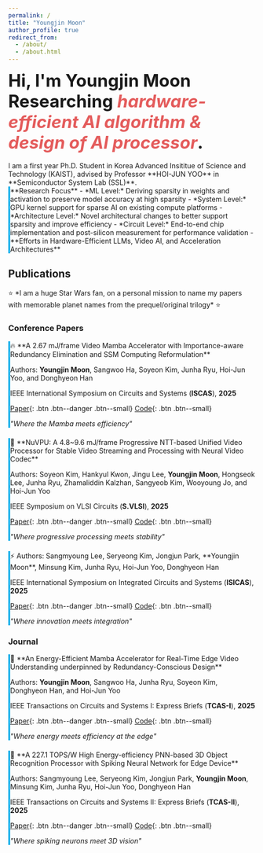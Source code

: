 ```yaml
---
permalink: /
title: "Youngjin Moon"
author_profile: true
redirect_from: 
  - /about/
  - /about.html
---
```

<div style="font-size: 2.5em; font-weight: bold; margin-bottom: 0.5em; line-height: 1.2;">
Hi, I'm Youngjin Moon<br>
Researching <em style="color:rgb(228, 92, 92); font-style: italic;">hardware-efficient AI algorithm & design of AI processor</em>.
</div>

<div class="notice" markdown="1">
I am a first year Ph.D. Student in Korea Advanced Insititue of Science and Technology (KAIST), advised by Professor **HOI-JUN YOO** in **Semiconductor System Lab (SSL)**.
</div>

<div class="notice notice--info" markdown="1" style="border-left: 4px solid #22b3eb;">
**Research Focus**
- *ML Level:* Deriving sparsity in weights and activation to preserve model accuracy at high sparsity
- *System Level:* GPU kernel support for sparse AI on existing compute platforms
- *Architecture Level:* Novel architectural changes to better support sparsity and improve efficiency
- *Circuit Level:* End-to-end chip implementation and post-silicon measurement for performance validation
- **Efforts in Hardware-Efficient LLMs, Video AI, and Acceleration Architectures**
</div>

## Publications

<div class="notice" markdown="1">
⭐ *I am a huge Star Wars fan, on a personal mission to name my papers with memorable planet names from the prequel/original trilogy* ⭐
</div>

### Conference Papers

<div class="notice notice--info" markdown="1" style="border-left: 4px solid #22b3eb; margin-bottom: 1.5em;">
🔥 **A 2.67 mJ/frame Video Mamba Accelerator with Importance-aware Redundancy Elimination and SSM Computing Reformulation**

Authors: **Youngjin Moon**, Sangwoo Ha, Soyeon Kim, Junha Ryu, Hoi-Jun Yoo, and Donghyeon Han

IEEE International Symposium on Circuits and Systems (**ISCAS**), **2025**

[Paper](#){: .btn .btn--danger .btn--small} [Code](#){: .btn .btn--small}

*"Where the Mamba meets efficiency"*
</div>

<div class="notice notice--info" markdown="1" style="border-left: 4px solid #22b3eb; margin-bottom: 1.5em;">
🌌 **NuVPU: A 4.8~9.6 mJ/frame Progressive NTT-based Unified Video Processor for Stable Video Streaming and Processing with Neural Video Codec**

Authors: Soyeon Kim, Hankyul Kwon, Jingu Lee, **Youngjin Moon**, Hongseok Lee, Junha Ryu, Zhamaliddin Kalzhan, Sangyeob Kim, Wooyoung Jo, and Hoi-Jun Yoo

IEEE Symposium on VLSI Circuits (**S.VLSI**), **2025**

[Paper](#){: .btn .btn--danger .btn--small} [Code](#){: .btn .btn--small}

*"Where progressive processing meets stability"*
</div>

<div class="notice notice--info" markdown="1" style="border-left: 4px solid #22b3eb; margin-bottom: 1.5em;">
⚡ Authors: Sangmyoung Lee, Seryeong Kim, Jongjun Park, **Youngjin Moon**, Minsung Kim, Junha Ryu, Hoi-Jun Yoo, Donghyeon Han

IEEE International Symposium on Integrated Circuits and Systems (**ISICAS**), **2025**

[Paper](#){: .btn .btn--danger .btn--small} [Code](#){: .btn .btn--small}

*"Where innovation meets integration"*
</div>

### Journal

<div class="notice notice--info" markdown="1" style="border-left: 4px solid #22b3eb; margin-bottom: 1.5em;">
🔋 **An Energy-Efficient Mamba Accelerator for Real-Time Edge Video Understanding underpinned by Redundancy-Conscious Design**

Authors: **Youngjin Moon**, Sangwoo Ha, Junha Ryu, Soyeon Kim, Donghyeon Han, and Hoi-Jun Yoo

IEEE Transactions on Circuits and Systems I: Express Briefs (**TCAS-I**), **2025**

[Paper](#){: .btn .btn--danger .btn--small} [Code](#){: .btn .btn--small}

*"Where energy meets efficiency at the edge"*
</div>


<div class="notice notice--info" markdown="1" style="border-left: 4px solid #22b3eb; margin-bottom: 1.5em;">
🧠 **A 227.1 TOPS/W High Energy-efficiency PNN-based 3D Object Recognition Processor with Spiking Neural Network for Edge Device**

Authors: Sangmyoung Lee, Seryeong Kim, Jongjun Park, **Youngjin Moon**, Minsung Kim, Junha Ryu, Hoi-Jun Yoo, Donghyeon Han

IEEE Transactions on Circuits and Systems II: Express Briefs (**TCAS-II**), **2025**

[Paper](#){: .btn .btn--danger .btn--small} [Code](#){: .btn .btn--small}

*"Where spiking neurons meet 3D vision"*
</div>